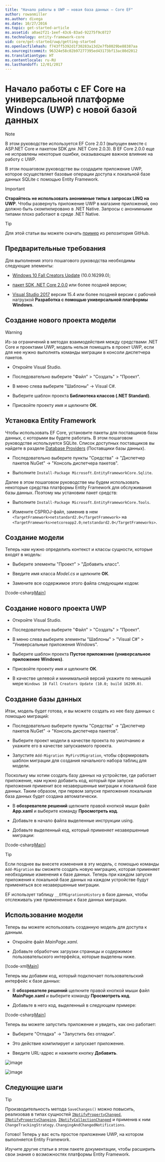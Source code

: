 ```yaml
---
title: "Начало работы в UWP — новая база данных — Core EF"
author: rowanmiller
ms.author: divega
ms.date: 10/27/2016
ms.topic: get-started-article
ms.assetid: a0ae2f21-1eef-43c6-83ad-92275f9c0727
ms.technology: entity-framework-core
uid: core/get-started/uwp/getting-started
ms.openlocfilehash: f743ff5392d1f30283a13d2e7fb8029be88387aa
ms.sourcegitcommit: 96324e58c02b97277395ed43173bf13ac80d2012
ms.translationtype: HT
ms.contentlocale: ru-RU
ms.lasthandoff: 12/01/2017
---
```

# <a name="getting-started-with-ef-core-on-universal-windows-platform-uwp-with-a-new-database"></a>Начало работы с EF Core на универсальной платформе Windows (UWP) с новой базой данных

> [!NOTE]
> В этом руководстве используется EF Core 2.0.1 (выпущен вместе с ASP.NET Core и пакетом SDK для .NET Core 2.0.3). В EF Core 2.0.0 еще не исправлены некоторые ошибки, оказывающие важное влияние на работу с UWP.

В этом пошаговом руководстве вы создадите приложение UWP, которое осуществляет базовые операции доступа к локальной базе данных SQLite с помощью Entity Framework.

> [!IMPORTANT]
> **Старайтесь не использовать анонимные типы в запросах LINQ на UWP**. Чтобы развернуть приложение UWP в магазине приложений, оно должно быть скомпилировано в .NET Native. Запросы с анонимными типами плохо работают в среде .NET Native.

> [!TIP]
> Для этой статьи вы можете скачать [пример](https://github.com/aspnet/EntityFramework.Docs/tree/master/samples/core/GetStarted/UWP/UWP.SQLite) из репозитория GitHub.

## <a name="prerequisites"></a>Предварительные требования

Для выполнения этого пошагового руководства необходимы следующие элементы:

* [Windows 10 Fall Creators Update](https://support.microsoft.com/en-us/help/4027667/windows-update-windows-10) (10.0.16299.0);

* [пакет SDK .NET Core 2.0.0](https://www.microsoft.com/net/core) или более поздней версии;

* [Visual Studio 2017](https://www.visualstudio.com/downloads/) версии 15.4 или более поздней версии с рабочей нагрузкой **Разработка с помощью универсальной платформы Windows**.

## <a name="create-a-new-model-project"></a>Создание нового проекта модели

> [!WARNING]
> Из-за ограничений в методах взаимодействия между средствами .NET Core и проектами UWP, модель нельзя помещать в проект UWP, если для нее нужно выполнять команды миграции в консоли диспетчера пакетов.

* Откройте Visual Studio.

* Последовательно выберите "Файл" > "Создать" > "Проект".

* В меню слева выберите "Шаблоны" -> Visual C#.

* Выберите шаблон проекта **Библиотека классов (.NET Standard)**.

* Присвойте проекту имя и щелкните **ОК**.

## <a name="install-entity-framework"></a>Установка Entity Framework

Чтобы использовать EF Core, установите пакеты для поставщиков базы данных, с которыми вы будете работать. В этом пошаговом руководстве используется SQLite. Список доступных поставщиков вы найдете в разделе [Database Providers](../../providers/index.md) (Поставщики базы данных).

* Последовательно выберите пункты "Средства" -> "Диспетчер пакетов NuGet" -> "Консоль диспетчера пакетов".

* Выполните `Install-Package Microsoft.EntityFrameworkCore.Sqlite`.

Далее в этом пошаговом руководстве мы будем использовать некоторые средства платформы Entity Framework для обслуживания базы данных. Поэтому мы установим пакет средств:

* Выполните `Install-Package Microsoft.EntityFrameworkCore.Tools`.

* Измените CSPROJ-файл, заменив в нем `<TargetFramework>netstandard2.0</TargetFramework>` на `<TargetFrameworks>netcoreapp2.0;netstandard2.0</TargetFrameworks>`.

## <a name="create-your-model"></a>Создание модели

Теперь нам нужно определить контекст и классы сущности, которые входят в модель:

* Выберите элементы "Проект" > "Добавить класс".

* Введите имя класса *Model.cs* и щелкните **ОК**.

* Замените все содержимое этого файла следующим кодом:

[!code-csharp[Main](../../../../samples/core/GetStarted/UWP/UWP.Model/Model.cs)]

## <a name="create-a-new-uwp-project"></a>Создание нового проекта UWP

* Откройте Visual Studio.

* Последовательно выберите "Файл" > "Создать" > "Проект".

* В меню слева выберите элементы "Шаблоны" > "Visual C#" > "Универсальные приложения Windows".

* Выберите шаблон проекта **Пустое приложение (универсальное приложение Windows)**.

* Присвойте проекту имя и щелкните **ОК**.

* В качестве целевой и минимальной версий укажите по меньшей мере `Windows 10 Fall Creators Update (10.0; build 16299.0)`.

## <a name="create-your-database"></a>Создание базы данных

Итак, модель будет готова, и вы можете создать из нее базу данных с помощью миграций:

* Последовательно выберите пункты "Средства" -> "Диспетчер пакетов NuGet" -> "Консоль диспетчера пакетов".

* Выберите проект модели в качестве проекта по умолчанию и укажите его в качестве запускаемого проекта.

* Запустите `Add-Migration MyFirstMigration`, чтобы сформировать шаблон миграции для создания начального набора таблиц для модели.

Поскольку мы хотим создать базу данных на устройстве, где работает приложение, нам нужно добавить код, который при запуске приложения применит все незавершенные миграции к локальной базе данных. Таким образом, при первом запуске приложения локальная база данных будет создана автоматически.

* В **обозревателе решений** щелкните правой кнопкой мыши файл **App.xaml** и выберите команду **Просмотреть код**.

* Добавьте в начало файла выделенные инструкции using.

* Добавьте выделенный код, который применяет незавершенные миграции:

[!code-csharp[Main](../../../../samples/core/GetStarted/UWP/UWP.SQLite/App.xaml.cs?highlight=1,25-28)]

> [!TIP]  
> Если позднее вы внесете изменения в эту модель, с помощью команды `Add-Migration` вы сможете создать новую миграцию, которая применяет необходимые изменения к базе данных. Теперь при каждом запуске приложения к локальной базе данных на каждом устройстве будут применяться все незавершенные миграции.
>
>EF использует таблицу `__EFMigrationsHistory` в базе данных, чтобы отслеживать уже примененные к базе данных миграции.

## <a name="use-your-model"></a>Использование модели

Теперь вы можете использовать созданную модель для доступа к данным.

* Откройте файл *MainPage.xaml*.

* Добавьте обработчик загрузки страницы и содержимое пользовательского интерфейса, которые выделены ниже.

[!code-xml[Main](../../../../samples/core/GetStarted/UWP/UWP.SQLite/MainPage.xaml?highlight=9,11-23)]

Теперь мы добавим код, который подключает пользовательский интерфейс к базе данных:

* В **обозревателе решений** щелкните правой кнопкой мыши файл **MainPage.xaml** и выберите команду **Просмотреть код**.

* Добавьте в него код, выделенный в следующем примере:

[!code-csharp[Main](../../../../samples/core/GetStarted/UWP/UWP.SQLite/MainPage.xaml.cs?highlight=30-48)]

Теперь вы можете запустить приложение и увидеть, как оно работает:

* Выберите "Отладка" -> "Запустить без отладки".

* Это действие компилирует и запускает приложение.

* Введите URL-адрес и нажмите кнопку **Добавить**.

![image](_static/create.png)

![image](_static/list.png)

## <a name="next-steps"></a>Следующие шаги

> [!TIP]
> Производительность метода `SaveChanges()` можно повысить, реализовав в типах сущностей [`INotifyPropertyChanged`](https://msdn.microsoft.com/en-us/library/system.componentmodel.inotifypropertychanged.aspx), [`INotifyPropertyChanging`](https://msdn.microsoft.com/en-us/library/system.componentmodel.inotifypropertychanging.aspx), [`INotifyCollectionChanged`](https://msdn.microsoft.com/en-us/library/system.collections.specialized.inotifycollectionchanged.aspx) и применив к ним `ChangeTrackingStrategy.ChangingAndChangedNotifications`.

Готово! Теперь у вас есть простое приложение UWP, на котором выполняется Entity Framework.

Изучите другие статьи в этом пакете документации, чтобы расширить свои знания о возможностях платформы Entity Framework.
